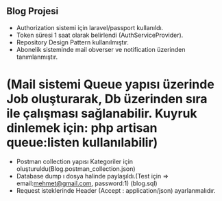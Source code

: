## Blog Projesi

- Authorization sistemi için laravel/passport kullanıldı.
- Token süresi 1 saat olarak belirlendi (AuthServiceProvider).
- Repository Design Pattern kullanılmıştır.
- Abonelik sisteminde mail obverser ve notification üzerinden tanımlanmıştır.
# (Mail sistemi Queue yapısı üzerinde Job oluşturarak, Db üzerinden sıra ile çalışması sağlanabilir. Kuyruk dinlemek için: php artisan queue:listen kullanılabilir)

* Postman collection yapısı Kategoriler için oluşturuldu(Blog.postman_collection.json)
* Database dump ı dosya halinde paylaşıldı.(Test için => email:mehmet@gmail.com, password:1) (blog.sql)
* Request isteklerinde Header (Accept : application/json) ayarlanmalıdır.
